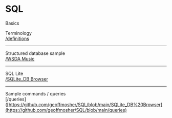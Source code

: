 # SQL
Basics

Terminology <br>
[/definitions](https://github.com/geoffmosher/SQL/blob/)

___

Structured database sample <br>
[/WSDA Music](https://github.com/geoffmosher/SQL/blob](https://github.com/geoffmosher/SQL/blob/main/WSDA_Music.db))

___

SQL Lite <br>
[/SQLite_DB Browser](https://github.com/geoffmosher/SQL/blob/main/SQLite_DB%20Browser)

___

Sample commands / queries <br>
[/queries]([https://github.com/geoffmosher/SQL/blob/main/SQLite_DB%20Browser](https://github.com/geoffmosher/SQL/blob/main/queries)
